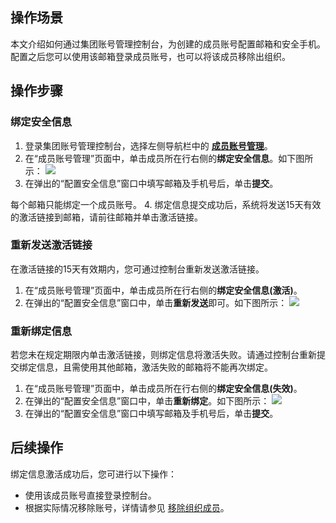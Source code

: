 ## 操作场景
本文介绍如何通过集团账号管理控制台，为创建的成员账号配置邮箱和安全手机。配置之后您可以使用该邮箱登录成员账号，也可以将该成员移除出组织。

## 操作步骤

### 绑定安全信息
1. 登录集团账号管理控制台，选择左侧导航栏中的 **[成员账号管理](https://console.cloud.tencent.com/organization/member)**。
2. 在“成员账号管理”页面中，单击成员所在行右侧的**绑定安全信息**。如下图所示：
![](https://qcloudimg.tencent-cloud.cn/raw/7ad236df9db6082beedd873c85dfa3c1.png)
3. 在弹出的“配置安全信息”窗口中填写邮箱及手机号后，单击**提交**。
<dx-alert infotype="notice" title="">
每个邮箱只能绑定一个成员账号。
</dx-alert>
4. 绑定信息提交成功后，系统将发送15天有效的激活链接到邮箱，请前往邮箱并单击激活链接。

### 重新发送激活链接
在激活链接的15天有效期内，您可通过控制台重新发送激活链接。
1. 在“成员账号管理”页面中，单击成员所在行右侧的**绑定安全信息(激活)**。
2. 在弹出的“配置安全信息”窗口中，单击**重新发送**即可。如下图所示：
![](https://qcloudimg.tencent-cloud.cn/raw/a31af5df910cb2418eb224e663eac0a2.png)


### 重新绑定信息
若您未在规定期限内单击激活链接，则绑定信息将激活失败。请通过控制台重新提交绑定信息，且需使用其他邮箱，激活失败的邮箱将不能再次绑定。
1. 在“成员账号管理”页面中，单击成员所在行右侧的**绑定安全信息(失效)**。
2. 在弹出的“配置安全信息”窗口中，单击**重新绑定**。如下图所示：
![](https://qcloudimg.tencent-cloud.cn/raw/d842ac0ec361fe45cb1d1201e1b95850.png)
3. 在弹出的“配置安全信息”窗口中填写邮箱及手机号后，单击**提交**。

## 后续操作
绑定信息激活成功后，您可进行以下操作：
- 使用该成员账号直接登录控制台。
- 根据实际情况移除账号，详情请参见 [移除组织成员](https://cloud.tencent.com/document/product/850/58720)。

